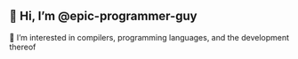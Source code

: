 ## 👋 Hi, I’m @epic-programmer-guy

👀 I’m interested in compilers, programming languages, and the development thereof

<!--🌱 I’m currently learning [Go](https://go.dev/)  -->

<!--💞️ I’m looking to collaborate on -->

<!-- 📫 How to reach me  -->

<!---epic-programmer-guy/epic-programmer-guy is a ✨ special ✨ repository because its `README.md` (this file) appears on your GitHub profile.
You can click the Preview link to take a look at your changes.--->
